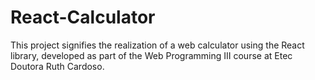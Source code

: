 # React-Calculator
This project signifies the realization of a web calculator using the React library, developed as part of the Web Programming III course at Etec Doutora Ruth Cardoso. 
